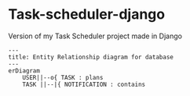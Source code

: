# Task-scheduler-django
Version of my Task Scheduler project made in Django
```mermaid
---
title: Entity Relationship diagram for database
---
erDiagram
    USER||--o{ TASK : plans
    TASK ||--|{ NOTIFICATION : contains
```
